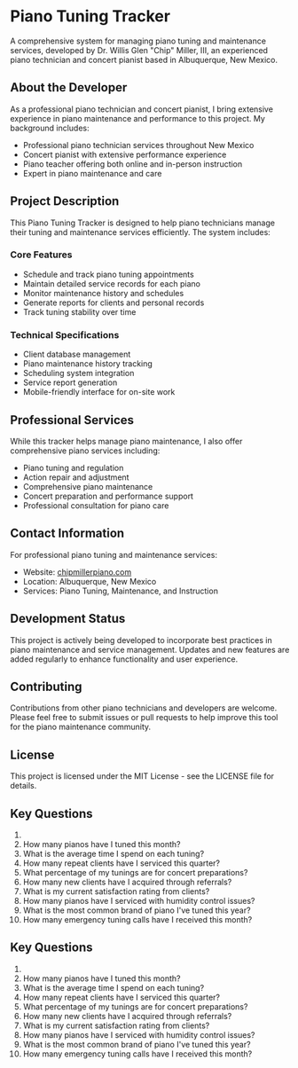 # Piano Tuning Tracker

A comprehensive system for managing piano tuning and maintenance services, developed by Dr. Willis Glen "Chip" Miller, III, an experienced piano technician and concert pianist based in Albuquerque, New Mexico.

## About the Developer

As a professional piano technician and concert pianist, I bring extensive experience in piano maintenance and performance to this project. My background includes:

- Professional piano technician services throughout New Mexico
- Concert pianist with extensive performance experience
- Piano teacher offering both online and in-person instruction
- Expert in piano maintenance and care

## Project Description

This Piano Tuning Tracker is designed to help piano technicians manage their tuning and maintenance services efficiently. The system includes:

### Core Features

- Schedule and track piano tuning appointments
- Maintain detailed service records for each piano
- Monitor maintenance history and schedules
- Generate reports for clients and personal records
- Track tuning stability over time

### Technical Specifications

- Client database management
- Piano maintenance history tracking
- Scheduling system integration
- Service report generation
- Mobile-friendly interface for on-site work

## Professional Services

While this tracker helps manage piano maintenance, I also offer comprehensive piano services including:

- Piano tuning and regulation
- Action repair and adjustment
- Comprehensive piano maintenance
- Concert preparation and performance support
- Professional consultation for piano care

## Contact Information

For professional piano tuning and maintenance services:
- Website: [chipmillerpiano.com](https://chipmillerpiano.com)
- Location: Albuquerque, New Mexico
- Services: Piano Tuning, Maintenance, and Instruction

## Development Status

This project is actively being developed to incorporate best practices in piano maintenance and service management. Updates and new features are added regularly to enhance functionality and user experience.

## Contributing

Contributions from other piano technicians and developers are welcome. Please feel free to submit issues or pull requests to help improve this tool for the piano maintenance community.

## License

This project is licensed under the MIT License - see the LICENSE file for details.
## Key Questions
1. 
2. How many pianos have I tuned this month?
3. What is the average time I spend on each tuning?
4. How many repeat clients have I serviced this quarter?
5. What percentage of my tunings are for concert preparations?
6. How many new clients have I acquired through referrals?
7. What is my current satisfaction rating from clients?
8. How many pianos have I serviced with humidity control issues?
9. What is the most common brand of piano I've tuned this year?
10. How many emergency tuning calls have I received this month?

## Key Questions
1. 
2. How many pianos have I tuned this month?
3. What is the average time I spend on each tuning?
4. How many repeat clients have I serviced this quarter?
5. What percentage of my tunings are for concert preparations?
6. How many new clients have I acquired through referrals?
7. What is my current satisfaction rating from clients?
8. How many pianos have I serviced with humidity control issues?
9. What is the most common brand of piano I've tuned this year?
10. How many emergency tuning calls have I received this month?

